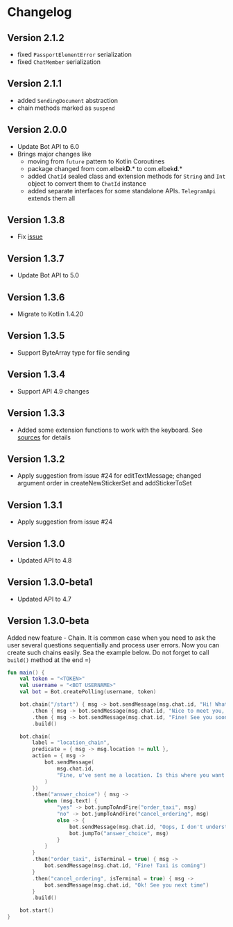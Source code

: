 # Changelog

## Version 2.1.2
- fixed `PassportElementError` serialization
- fixed `ChatMember` serialization

## Version 2.1.1
- added `SendingDocument` abstraction
- chain methods marked as `suspend`

## Version 2.0.0
- Update Bot API to 6.0
- Brings major changes like
    - moving from `future` pattern to Kotlin Coroutines
    - package changed from com.elbek**D**.* to com.elbek**d**.*
    - added `ChatId` sealed class and extension methods 
  for `String` and `Int` object to convert them to `ChatId` instance
    - added separate interfaces for some standalone APIs.
  `TelegramApi` extends them all

## Version 1.3.8
- Fix [issue](https://github.com/elbekD/kt-telegram-bot/issues/35)

## Version 1.3.7
- Update Bot API to 5.0

## Version 1.3.6
- Migrate to Kotlin 1.4.20

## Version 1.3.5
- Support ByteArray type for file sending

## Version 1.3.4
- Support API 4.9 changes

## Version 1.3.3
- Added some extension functions to work with the keyboard. See [sources](/library/src/main/kotlin/com/elbekd/bot/util/keyboard) for details

## Version 1.3.2
- Apply suggestion from issue #24 for editTextMessage; changed argument order in createNewStickerSet and addStickerToSet

## Version 1.3.1
- Apply suggestion from issue #24

## Version 1.3.0
- Updated API to 4.8

## Version 1.3.0-beta1
- Updated API to 4.7

## Version 1.3.0-beta
Added new feature - Chain. It is common case when you need to ask the user several
questions sequentially and process user errors. Now you can create such chains easily.
Sea the example below. Do not forget to call `build()` method at the end =)

```kotlin
fun main() {
    val token = "<TOKEN>"
    val username = "<BOT USERNAME>"
    val bot = Bot.createPolling(username, token)

    bot.chain("/start") { msg -> bot.sendMessage(msg.chat.id, "Hi! What is your name?") }
        .then { msg -> bot.sendMessage(msg.chat.id, "Nice to meet you, ${msg.text}! Send something to me") }
        .then { msg -> bot.sendMessage(msg.chat.id, "Fine! See you soon") }
        .build()

    bot.chain(
        label = "location_chain",
        predicate = { msg -> msg.location != null },
        action = { msg ->
            bot.sendMessage(
                msg.chat.id,
                "Fine, u've sent me a location. Is this where you want to order a taxi?(yes|no)"
            )
        })
        .then("answer_choice") { msg ->
            when (msg.text) {
                "yes" -> bot.jumpToAndFire("order_taxi", msg)
                "no" -> bot.jumpToAndFire("cancel_ordering", msg)
                else -> {
                    bot.sendMessage(msg.chat.id, "Oops, I don't understand you. Just answer yes or no?")
                    bot.jumpTo("answer_choice", msg)
                }
            }
        }
        .then("order_taxi", isTerminal = true) { msg -> 
            bot.sendMessage(msg.chat.id, "Fine! Taxi is coming") 
        }
        .then("cancel_ordering", isTerminal = true) { msg -> 
            bot.sendMessage(msg.chat.id, "Ok! See you next time") 
        }
        .build()

    bot.start()
}
```
